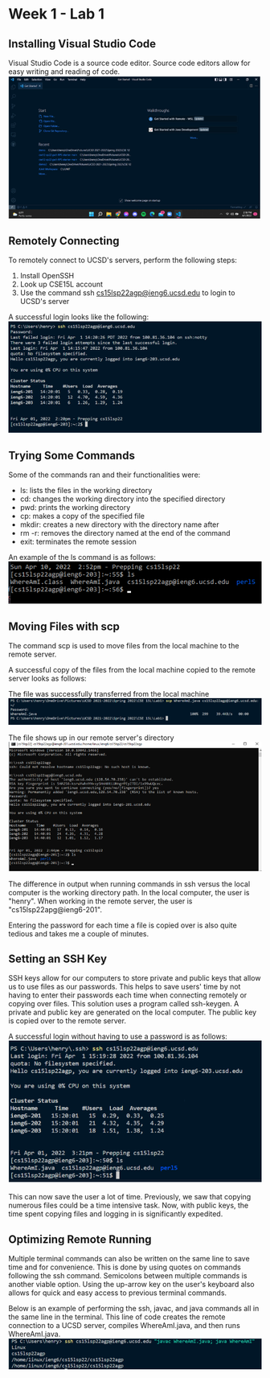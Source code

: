 # Week 1 - Lab 1

## Installing Visual Studio Code

Visual Studio Code is a source code editor. Source code editors allow for easy writing and reading of code.
![VScode](lab1Screenshots/VScodeSS.png)

## Remotely Connecting

To remotely connect to UCSD's servers, perform the following steps:

1. Install OpenSSH
2. Look up CSE15L account
3. Use the command ssh cs15lsp22agp@ieng6.ucsd.edu to login to UCSD's server

A successful login looks like the following:
![sshSuccessfulLogin](lab1Screenshots/sshSuccessfulLogin.png)

## Trying Some Commands

Some of the commands ran and their functionalities were:

- ls: lists the files in the working directory
- cd: changes the working directory into the specified directory
- pwd: prints the working directory
- cp: makes a copy of the specified file
- mkdir: creates a new directory with the directory name after
- rm -r: removes the directory named at the end of the command
- exit: terminates the remote session

An example of the ls command is as follows:
![lsCommand](lab1Screenshots/lsCommand.png)

## Moving Files with scp

The command scp is used to move files from the local machine to the remote server.

A successful copy of the files from the local machine copied to the remote server looks as follows:

The file was successfully transferred from the local machine
![transferInfo](lab1Screenshots/sshTransferInfo.png)

The file shows up in our remote server's directory
![sshTransfer](lab1Screenshots/sshTransfer.png)

The difference in output when running commands in ssh versus the local computer is the working directory path. In the local computer, the user is "henry". When working in the remote server, the user is "cs15lsp22apg@ieng6-201".

Entering the password for each time a file is copied over is also quite tedious and takes me a couple of minutes.

## Setting an SSH Key

SSH keys allow for our computers to store private and public keys that allow us to use files as our passwords. This helps to save users' time by not having to enter their passwords each time when connecting remotely or copying over files. This solution uses a program called ssh-keygen. A private and public key are generated on the local computer. The public key is copied over to the remote server.

A successful login without having to use a password is as follows:
![loginNoPass](lab1Screenshots/loginNoPass.png)

This can now save the user a lot of time. Previously, we saw that copying numerous files could be a time intensive task. Now, with public keys, the time spent copying files and logging in is significantly expedited.

## Optimizing Remote Running

Multiple terminal commands can also be written on the same line to save time and for convenience. This is done by using quotes on commands following the ssh command. Semicolons between multiple commands is another viable option. Using the up-arrow key on the user's keyboard also allows for quick and easy access to previous terminal commands.

Below is an example of performing the ssh, javac, and java commands all in the same line in the terminal. This line of code creates the remote connection to a UCSD server, compiles WhereAmI.java, and then runs WhereAmI.java.
![whereAmI](lab1Screenshots/whereAmI.png)
